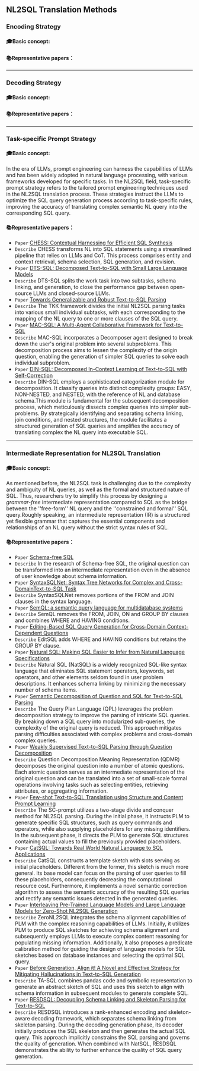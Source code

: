 ## NL2SQL Translation Methods

### Encoding Strategy
#### 🎓Basic concept:
#### 📚Representative papers：
---
### Decoding Strategy
#### 🎓Basic concept:
#### 📚Representative papers：
---
### Task-specific Prompt Strategy
#### 🎓Basic concept:
In the era of LLMs, prompt engineering can harness the capabilities of LLMs and has been widely adopted in natural language processing, with various frameworks developed for specific tasks. In the NL2SQL field, task-specific prompt strategy refers to the tailored prompt engineering techniques used in the NL2SQL translation process. These strategies instruct the LLMs to optimize the SQL query generation process according to task-specific rules, improving the accuracy of translating complex semantic NL query into the corresponding SQL query.
#### 📚Representative papers：
+ `Paper` [CHESS: Contextual Harnessing for Efficient SQL Synthesis](https://arxiv.org/pdf/2405.16755)
+ `Describe` CHESS transforms NL into SQL statements using a streamlined pipeline that relies on LLMs and CoT. This process comprises entity and context retrieval, schema selection, SQL generation, and revision.
+ `Paper` [DTS-SQL: Decomposed Text-to-SQL with Small Large Language Models](https://arxiv.org/pdf/2402.01117)
+ `Describe` DTS-SQL splits the work task into two subtasks, schema linking, and generation, to close the performance gap between open-source LLMs and closed-source LLMs.
+ `Paper` [Towards Generalizable and Robust Text-to-SQL Parsing](https://arxiv.org/pdf/2210.12674)
+ `Describe` The TKK framework divides the initial NL2SQL parsing tasks into various small individual subtasks, with each corresponding to the mapping of the NL query to one or more clauses of the SQL query.  
+ `Paper` [MAC-SQL: A Multi-Agent Collaborative Framework for Text-to-SQL](https://arxiv.org/abs/2312.11242) 
+ `Describe` MAC-SQL incorporates a Decomposer agent designed to break down the user's original problem into several subproblems. This decomposition process aims to lessen the complexity of the origin question, enabling the generation of simpler SQL queries to solve each individual subproblem.
+ `Paper` [DIN-SQL: Decomposed In-Context Learning of Text-to-SQL with Self-Correction](https://arxiv.org/pdf/2304.11015v3.pdf)
+ `Describe` DIN-SQL employs a sophisticated categorization module for decomposition. It classify queries into distinct complexity groups: EASY, NON-NESTED, and NESTED, with the reference of NL and database schema.This module is fundamental for the subsequent decomposition process, which meticulously dissects complex queries into simpler sub-problems. By strategically identifying and separating schema linking, join conditions, and nested structures, the module facilitates a structured generation of SQL queries and amplifies the accuracy of translating complex the NL query into executable SQL.
---
### Intermediate Representation for NL2SQL Translation
#### 🎓Basic concept:
As mentioned before, the NL2SQL task is challenging due to the complexity and ambiguity of NL queries, as well as the formal and structured nature of SQL. Thus, researchers try to simplify this process by designing a *grammar-free* intermediate representation compared to SQL as the bridge between the ''free-form'' NL query and the ''constrained and formal'' SQL query.Roughly speaking, an intermediate representation (IR) is a structured yet flexible grammar that captures the essential components and relationships of an NL query without the strict syntax rules of SQL. 
#### 📚Representative papers：
+ `Paper` [Schema-free SQL](https://dl.acm.org/doi/pdf/10.1145/2588555.2588571)
+ `Describe` In the research of Schema-free SQL, the original question can be transformed into an intermediate representation even in the absence of user knowledge about schema information.
+ `Paper` [SyntaxSQLNet: Syntax Tree Networks for Complex and Cross-DomainText-to-SQL Task](https://arxiv.org/pdf/1810.05237)
+ `Describe` SyntaxSQLNet removes portions of the FROM and JOIN clauses in the syntax language.
+ `Paper` [SemQL: a semantic query language for multidatabase systems](https://dl.acm.org/doi/pdf/10.1145/319950.320011)
+ `Describe` SemQL removes the FROM, JOIN, ON and GROUP BY clauses and combines WHERE and HAVING conditions.
+ `Paper` [Editing-Based SQL Query Generation for Cross-Domain Context-Dependent Questions](https://arxiv.org/pdf/1909.00786)
+ `Describe` EditSQL adds WHERE and HAVING conditions but retains the GROUP BY clause.
+ `Paper` [Natural SQL: Making SQL Easier to Infer from Natural Language Specifications](https://arxiv.org/pdf/2109.05153.pdf)
+ `Describe` Natural SQL (NatSQL) is a widely recognized SQL-like syntax language that eliminates SQL statement operators, keywords, set operators, and other elements seldom found in user problem descriptions. It enhances schema linking by minimizing the necessary number of schema items.
+ `Paper` [Semantic Decomposition of Question and SQL for Text-to-SQL Parsing](https://arxiv.org/pdf/2310.13575)
+ `Describe` The Query Plan Language (QPL) leverages the problem decomposition strategy to improve the parsing of intricate SQL queries. By breaking down a SQL query into modularized sub-queries, the complexity of the original query is reduced. This approach mitigates parsing difficulties associated with complex problems and cross-domain complex queries.
+ `Paper` [Weakly Supervised Text-to-SQL Parsing through Question Decomposition](https://arxiv.org/pdf/2112.06311)
+ `Describe` Question Decomposition Meaning Representation (QDMR) decomposes the original question into a number of atomic questions. Each atomic question serves as an intermediate representation of the original question and can be translated into a set of small-scale formal operations involving tasks such as selecting entities, retrieving attributes, or aggregating information. 
+ `Paper` [Few-shot Text-to-SQL Translation using Structure and Content Prompt Learning](https://dl.acm.org/doi/pdf/10.1145/3589292)
+ `Describe` The SC-prompt utilizes a two-stage divide and conquer method for NL2SQL parsing. During the initial phase, it instructs PLM to generate specific SQL structures, such as query commands and operators, while also supplying placeholders for any missing identifiers. In the subsequent phase, it directs the PLM to generate SQL structures containing actual values to fill the previously provided placeholders.
+ `Paper` [CatSQL: Towards Real World Natural Language to SQL Applications](https://dl.acm.org/doi/pdf/10.14778/3583140.3583165)
+ `Describe` CatSQL constructs a template sketch with slots serving as initial placeholders. Different from the former, this sketch is much more general. Its base model can focus on the parsing of user queries to fill these placeholders, consequently decreasing the computational resource cost. Furthermore, it implements a novel semantic correction algorithm to assess the semantic accuracy of the resulting SQL queries and rectify any semantic issues detected in the generated queries. 
+ `Paper` [Interleaving Pre-Trained Language Models and Large Language Models for Zero-Shot NL2SQL Generation](https://arxiv.org/pdf/2306.08891)
+ `Describe` ZeroNL2SQL integrates the schema alignment capabilities of PLM with the complex reasoning capabilities of LLMs. Initially, it utilizes PLM to produce SQL sketches for achieving schema alignment and subsequently employs LLMs to execute complex content reasoning for populating missing information. Additionally, it also proposes a predicate calibration method for guiding the design of language models for SQL sketches based on database instances and selecting the optimal SQL query.
+ `Paper` [Before Generation, Align it! A Novel and Effective Strategy for Mitigating Hallucinations in Text-to-SQL Generation](https://arxiv.org/pdf/2405.15307)
+ `Describe` TA-SQL combines pandas code and symbolic representation to generate an abstract sketch of SQL and uses this sketch to align with schema information in subsequent modules to generate complete SQL.
+ `Paper` [RESDSQL: Decoupling Schema Linking and Skeleton Parsing for Text-to-SQL](https://arxiv.org/pdf/2302.05965v3.pdf)
+ `Describe` RESDSQL introduces a rank-enhanced encoding and skeleton-aware decoding framework, which separates schema linking from skeleton parsing.  During the decoding generation phase, its decoder initially produces the SQL skeleton and then generates the actual SQL query. This approach implicitly constrains the SQL parsing and governs the quality of generation. When combined with NatSQL, RESDSQL demonstrates the ability to further enhance the quality of SQL query generation.
---